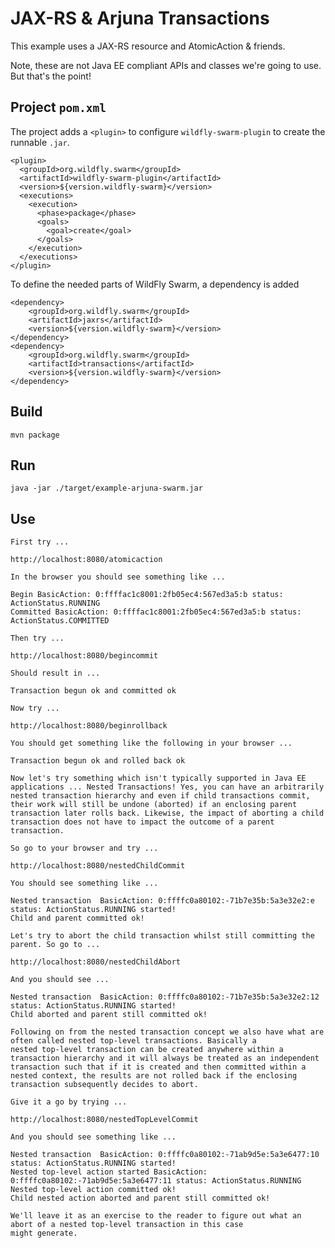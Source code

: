 # JAX-RS & Arjuna Transactions

This example uses a JAX-RS resource and AtomicAction & friends.

Note, these are not Java EE compliant APIs and classes we're going to use. But that's the point!

## Project `pom.xml`

The project adds a `<plugin>` to configure `wildfly-swarm-plugin` to
create the runnable `.jar`.

    <plugin>
      <groupId>org.wildfly.swarm</groupId>
      <artifactId>wildfly-swarm-plugin</artifactId>
      <version>${version.wildfly-swarm}</version>
      <executions>
        <execution>
          <phase>package</phase>
          <goals>
            <goal>create</goal>
          </goals>
        </execution>
      </executions>
    </plugin>

To define the needed parts of WildFly Swarm, a dependency is added

    <dependency>
        <groupId>org.wildfly.swarm</groupId>
        <artifactId>jaxrs</artifactId>
        <version>${version.wildfly-swarm}</version>
    </dependency>
    <dependency>
        <groupId>org.wildfly.swarm</groupId>
        <artifactId>transactions</artifactId>
        <version>${version.wildfly-swarm}</version>
    </dependency>

## Build

    mvn package

## Run

    java -jar ./target/example-arjuna-swarm.jar

## Use

    First try ...

    http://localhost:8080/atomicaction

    In the browser you should see something like ...

    Begin BasicAction: 0:ffffac1c8001:2fb05ec4:567ed3a5:b status: ActionStatus.RUNNING
    Committed BasicAction: 0:ffffac1c8001:2fb05ec4:567ed3a5:b status: ActionStatus.COMMITTED

    Then try ...

    http://localhost:8080/begincommit

    Should result in ...

    Transaction begun ok and committed ok

    Now try ...

    http://localhost:8080/beginrollback

    You should get something like the following in your browser ...

    Transaction begun ok and rolled back ok

    Now let's try something which isn't typically supported in Java EE applications ... Nested Transactions! Yes, you can have an arbitrarily nested transaction hierarchy and even if child transactions commit, their work will still be undone (aborted) if an enclosing parent transaction later rolls back. Likewise, the impact of aborting a child transaction does not have to impact the outcome of a parent transaction.

    So go to your browser and try ...

    http://localhost:8080/nestedChildCommit

    You should see something like ...

    Nested transaction  BasicAction: 0:ffffc0a80102:-71b7e35b:5a3e32e2:e status: ActionStatus.RUNNING started!
    Child and parent committed ok!

    Let's try to abort the child transaction whilst still committing the parent. So go to ...

    http://localhost:8080/nestedChildAbort

    And you should see ...

    Nested transaction  BasicAction: 0:ffffc0a80102:-71b7e35b:5a3e32e2:12 status: ActionStatus.RUNNING started!
    Child aborted and parent still committed ok!

    Following on from the nested transaction concept we also have what are often called nested top-level transactions. Basically a
    nested top-level transaction can be created anywhere within a transaction hierarchy and it will always be treated as an independent
    transaction such that if it is created and then committed within a nested context, the results are not rolled back if the enclosing
    transaction subsequently decides to abort.

    Give it a go by trying ...

    http://localhost:8080/nestedTopLevelCommit

    And you should see something like ...

    Nested transaction  BasicAction: 0:ffffc0a80102:-71ab9d5e:5a3e6477:10 status: ActionStatus.RUNNING started!
    Nested top-level action started BasicAction: 0:ffffc0a80102:-71ab9d5e:5a3e6477:11 status: ActionStatus.RUNNING
    Nested top-level action committed ok!
    Child nested action aborted and parent still committed ok!

    We'll leave it as an exercise to the reader to figure out what an abort of a nested top-level transaction in this case
    might generate.